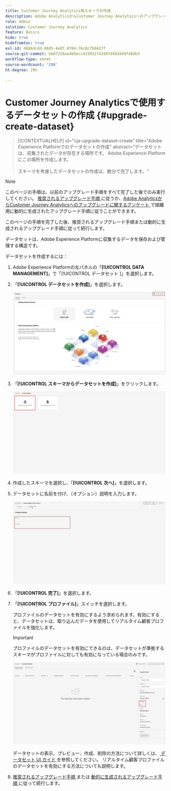 ```yaml
---
title: Customer Journey Analytics用スキーマの作成
description: Adobe AnalyticsからCustomer Journey Analyticsへのアップグレードに推奨されるパスについて説明します
role: Admin
solution: Customer Journey Analytics
feature: Basics
hide: true
hidefromtoc: true
exl-id: d686dcdd-08d5-4e8f-8f0d-76c8c7b0427f
source-git-commit: bb87226ee4b9acc433031f41997d403d49f48db3
workflow-type: tm+mt
source-wordcount: '298'
ht-degree: 29%

---
```


# Customer Journey Analyticsで使用するデータセットの作成 {#upgrade-create-dataset}

<!-- markdownlint-disable MD034 -->

>[!CONTEXTUALHELP]
>id="cja-upgrade-dataset-create"
>title="Adobe Experience Platformでのデータセットの作成"
>abstract="データセットは、収集されたデータが存在する場所です。 Adobe Experience Platformにこの場所を作成します。<br><br> スキーマを考慮したデータセットの作成は、数分で完了します。"

<!-- markdownlint-enable MD034 -->

>[!NOTE]
> 
>このページの手順は、以前のアップグレード手順をすべて完了した後でのみ実行してください。 [ 推奨されるアップグレード手順 ](/help/getting-started/cja-upgrade/cja-upgrade-recommendations.md#recommended-upgrade-steps-for-most-organizations) に従うか、[Adobe AnalyticsからCustomer Journey Analyticsへのアップグレードに関するアンケート ](https://gigazelle.github.io/cja-ttv/) で組織用に動的に生成されたアップグレード手順に従うことができます。
>
>このページの手順を完了した後、推奨されるアップグレード手順または動的に生成されるアップグレード手順に従って続行します。

<!-- Should we single source this instead of duplicate it? The following steps were copied from: /help/data-ingestion/aepwebsdk.md-->

データセットは、Adobe Experience Platformに収集するデータを保存および管理する構造です。

データセットを作成するには：

1. Adobe Experience Platformの左パネルの「**[!UICONTROL DATA MANAGEMENT]**」で「[!UICONTROL  データセット ]」を選択します。

1. 「**[!UICONTROL データセットを作成]**」を選択します。

   ![データセットの作成](assets/create-dataset.png)

1. 「**[!UICONTROL スキーマからデータセットを作成]**」をクリックします。

   ![スキーマからのデータセットの作成](assets/create-dataset-from-schema.png)

1. 作成したスキーマを選択し、「**[!UICONTROL 次へ]**」を選択します。

1. データセットに名前を付け、（オプション）説明を入力します。

   ![名前データセット](assets/name-your-datatest.png)

1. 「**[!UICONTROL 完了]**」を選択します。

1. 「**[!UICONTROL プロファイル]**」スイッチを選択します。

   プロファイルのデータセットを有効にするよう求められます。有効にすると、データセットは、取り込んだデータを使用してリアルタイム顧客プロファイルを強化します。

   >[!IMPORTANT]
   >
   >    プロファイルのデータセットを有効にできるのは、データセットが準拠するスキーマがプロファイルに対しても有効になっている場合のみです。

   ![プロファイルでスキーマを有効にする](assets/aepwebsdk-dataset-profile.png)

   データセットの表示、プレビュー、作成、削除の方法について詳しくは、[ データセット UI ガイド ](https://experienceleague.adobe.com/docs/experience-platform/catalog/datasets/user-guide.html?lang=ja) を参照してください。 リアルタイム顧客プロファイルのデータセットを有効にする方法についても説明します。

1. [ 推奨されるアップグレード手順 ](/help/getting-started/cja-upgrade/cja-upgrade-recommendations.md#recommended-upgrade-steps-for-most-organizations) または [ 動的に生成されるアップグレード手順 ](https://gigazelle.github.io/cja-ttv/) に従って続行します。

